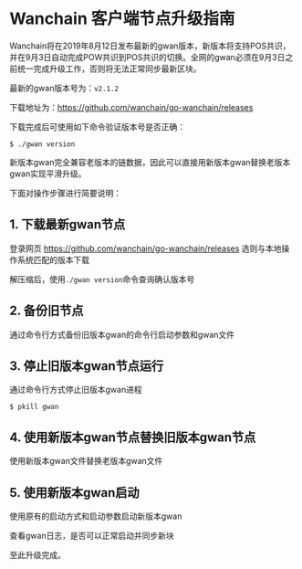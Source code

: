 # Wanchain 客户端节点升级指南

Wanchain将在2019年8月12日发布最新的gwan版本，新版本将支持POS共识，并在9月3日自动完成POW共识到POS共识的切换。全网的gwan必须在9月3日之前统一完成升级工作，否则将无法正常同步最新区块。

最新的gwan版本号为：`v2.1.2`

下载地址为：https://github.com/wanchain/go-wanchain/releases

下载完成后可使用如下命令验证版本号是否正确：
```
$ ./gwan version
```

新版本gwan完全兼容老版本的链数据，因此可以直接用新版本gwan替换老版本gwan实现平滑升级。

下面对操作步骤进行简要说明：

## 1. 下载最新gwan节点

登录网页 https://github.com/wanchain/go-wanchain/releases 选则与本地操作系统匹配的版本下载

解压缩后，使用`./gwan version`命令查询确认版本号

## 2. 备份旧节点

通过命令行方式备份旧版本gwan的命令行启动参数和gwan文件

## 3. 停止旧版本gwan节点运行

通过命令行方式停止旧版本gwan进程
```
$ pkill gwan
```

## 4. 使用新版本gwan节点替换旧版本gwan节点

使用新版本gwan文件替换老版本gwan文件

## 5. 使用新版本gwan启动

使用原有的启动方式和启动参数启动新版本gwan

查看gwan日志，是否可以正常启动并同步新块

至此升级完成。

